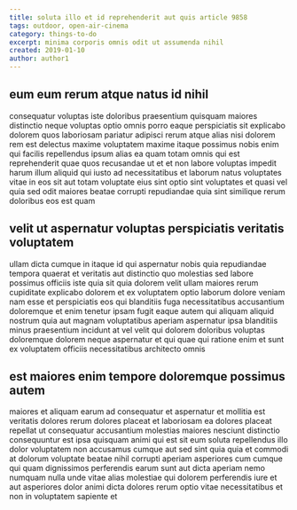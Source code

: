 ```yaml
---
title: soluta illo et id reprehenderit aut quis article 9858
tags: outdoor, open-air-cinema
category: things-to-do
excerpt: minima corporis omnis odit ut assumenda nihil
created: 2019-01-10
author: author1
---
```


## eum eum rerum atque natus id nihil

consequatur voluptas iste doloribus praesentium quisquam maiores distinctio neque voluptas optio omnis porro eaque perspiciatis sit explicabo dolorem quos laboriosam pariatur adipisci rerum atque alias nisi dolorem rem est delectus maxime voluptatem maxime itaque possimus nobis enim qui facilis repellendus ipsum alias ea quam totam omnis qui est reprehenderit quae quos recusandae ut et et non labore voluptas impedit harum illum aliquid qui iusto ad necessitatibus et laborum natus voluptates vitae in eos sit aut totam voluptate eius sint optio sint voluptates et quasi vel quia sed odit maiores beatae corrupti repudiandae quia sint similique rerum doloribus eos est quam

## velit ut aspernatur voluptas perspiciatis veritatis voluptatem

ullam dicta cumque in itaque id qui aspernatur nobis quia repudiandae tempora quaerat et veritatis aut distinctio quo molestias sed labore possimus officiis iste quia sit quia dolorem velit ullam maiores rerum cupiditate explicabo dolorem et ex voluptatem optio laborum dolore veniam nam esse et perspiciatis eos qui blanditiis fuga necessitatibus accusantium doloremque et enim tenetur ipsam fugit eaque autem qui aliquam aliquid nostrum quia aut magnam voluptatibus aperiam aspernatur ipsa blanditiis minus praesentium incidunt at vel velit qui dolorem doloribus voluptas doloremque dolorem neque aspernatur et qui quae qui ratione enim et sunt ex voluptatem officiis necessitatibus architecto omnis

## est maiores enim tempore doloremque possimus autem

maiores et aliquam earum ad consequatur et aspernatur et mollitia est veritatis dolores rerum dolores placeat et laboriosam ea dolores placeat repellat ut consequatur accusantium molestias maiores nesciunt distinctio consequuntur est ipsa quisquam animi qui est sit eum soluta repellendus illo dolor voluptatem non accusamus cumque aut sed sint quia quia et commodi at dolorum voluptate beatae nihil corrupti aperiam asperiores cum cumque qui quam dignissimos perferendis earum sunt aut dicta aperiam nemo numquam nulla unde vitae alias molestiae qui dolorem perferendis iure et aut asperiores dolor animi dicta dolores rerum optio vitae necessitatibus et non in voluptatem sapiente et
